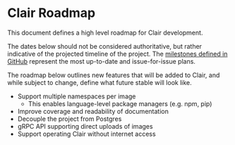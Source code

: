 # Clair Roadmap

This document defines a high level roadmap for Clair development.

The dates below should not be considered authoritative, but rather indicative of the projected timeline of the project.
The [milestones defined in GitHub](https://github.com/wangyang2211361/clair/milestones) represent the most up-to-date and issue-for-issue plans.

The roadmap below outlines new features that will be added to Clair, and while subject to change, define what future stable will look like.

- Support multiple namespaces per image
  - This enables language-level package managers (e.g. npm, pip)
- Improve coverage and readability of documentation
- Decouple the project from Postgres
- gRPC API supporting direct uploads of images
- Support operating Clair without internet access
